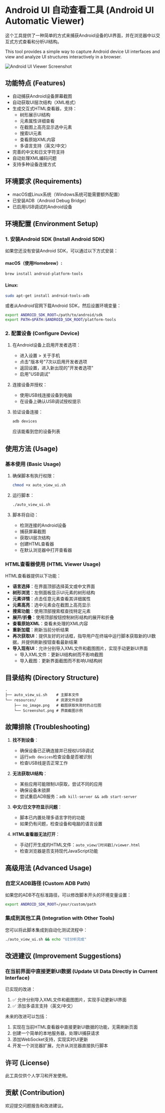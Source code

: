 # Android UI 自动查看工具 (Android UI Automatic Viewer)

这个工具提供了一种简单的方式来捕获Android设备的UI界面，并在浏览器中以交互式方式查看和分析UI结构。

This tool provides a simple way to capture Android device UI interfaces and view and analyze UI structures interactively in a browser.

![Android UI Viewer Screenshot](resources/Screenshot%202025-02-26%20at%2014.53.45.png)

## 功能特点 (Features)

- 自动捕获Android设备屏幕截图
- 自动获取UI层次结构（XML格式）
- 生成交互式HTML查看器，支持：
  - 树形展示UI结构
  - 元素属性详细查看
  - 在截图上高亮显示选中元素
  - 搜索UI元素
  - 查看原始XML内容
  - 多语言支持（英文/中文）
- 完善的中文和日文字符支持
- 自动处理XML编码问题
- 支持多种设备连接方式

## 环境要求 (Requirements)

- macOS或Linux系统（Windows系统可能需要额外配置）
- 已安装ADB（Android Debug Bridge）
- 已启用USB调试的Android设备

## 环境配置 (Environment Setup)

### 1. 安装Android SDK (Install Android SDK)

如果您还没有安装Android SDK，可以通过以下方式安装：

#### macOS（使用Homebrew）:

```bash
brew install android-platform-tools
```

#### Linux:

```bash
sudo apt-get install android-tools-adb
```

或者从Android官网下载Android SDK，然后设置环境变量：

```bash
export ANDROID_SDK_ROOT=/path/to/android/sdk
export PATH=$PATH:$ANDROID_SDK_ROOT/platform-tools
```

### 2. 配置设备 (Configure Device)

1. 在Android设备上启用开发者选项：
   - 进入设置 > 关于手机
   - 点击"版本号"7次以启用开发者选项
   - 返回设置，进入新出现的"开发者选项"
   - 启用"USB调试"

2. 连接设备并授权：
   - 使用USB线连接设备到电脑
   - 在设备上确认USB调试授权提示

3. 验证设备连接：
   ```bash
   adb devices
   ```
   应该能看到您的设备列表

## 使用方法 (Usage)

### 基本使用 (Basic Usage)

1. 确保脚本有执行权限：
   ```bash
   chmod +x auto_view_ui.sh
   ```

2. 运行脚本：
   ```bash
   ./auto_view_ui.sh
   ```

3. 脚本将自动：
   - 检测连接的Android设备
   - 捕获屏幕截图
   - 获取UI层次结构
   - 创建HTML查看器
   - 在默认浏览器中打开查看器

### HTML查看器使用 (HTML Viewer Usage)

HTML查看器提供以下功能：

- **语言选择**：在界面顶部选择英文或中文界面
- **树形浏览**：左侧面板显示UI元素的树形结构
- **元素详情**：点击任意元素查看其详细属性
- **元素高亮**：选中元素会在截图上高亮显示
- **搜索功能**：使用顶部搜索框查找特定元素
- **展开/折叠**：使用顶部按钮控制树形结构的展开和折叠
- **查看原始XML**：查看未处理的XML内容
- **重新加载**：刷新当前分析结果
- **再次获取UI**：提供友好的对话框，指导用户在终端中运行脚本获取新的UI数据，并提供刷新按钮查看最新结果
- **导入现有UI**：允许分别导入XML文件和截图图片，实现手动更新UI界面
  - 导入XML文件：更新UI结构树而不影响截图
  - 导入截图：更新界面截图而不影响UI结构树

## 目录结构 (Directory Structure)

```
.
├── auto_view_ui.sh    # 主脚本文件
└── resources/         # 资源文件目录
    ├── no_image.png   # 截图获取失败时的占位图
    └── Screenshot.png # 界面截图示例
```

## 故障排除 (Troubleshooting)

1. **找不到设备**：
   - 确保设备已正确连接并已授权USB调试
   - 运行`adb devices`检查设备是否被识别
   - 检查USB线是否正常工作

2. **无法获取UI结构**：
   - 某些应用可能限制UI获取，尝试不同的应用
   - 确保设备未锁屏
   - 尝试重启ADB服务：`adb kill-server && adb start-server`

3. **中文/日文字符显示问题**：
   - 脚本已内置处理多语言字符的功能
   - 如果仍有问题，检查设备和电脑的语言设置

4. **HTML查看器无法打开**：
   - 手动打开生成的HTML文件：`auto_view/[时间戳]/viewer.html`
   - 检查浏览器是否支持现代JavaScript功能

## 高级用法 (Advanced Usage)

### 自定义ADB路径 (Custom ADB Path)

如果您的ADB不在标准路径，可以修改脚本开头的环境变量设置：

```bash
export ANDROID_SDK_ROOT=/your/custom/path
```

### 集成到其他工具 (Integration with Other Tools)

您可以将此脚本集成到自动化测试流程中：

```bash
./auto_view_ui.sh && echo "UI分析完成"
```

## 改进建议 (Improvement Suggestions)

### 在当前界面中直接更新UI数据 (Update UI Data Directly in Current Interface)

已实现的改进：
1. ✅ 允许分别导入XML文件和截图图片，实现手动更新UI界面
2. ✅ 添加多语言支持（英文/中文）

未来的改进可以包括：
1. 实现在当前HTML查看器中直接更新UI数据的功能，无需刷新页面
2. 创建一个简单的本地服务器，处理UI捕获请求
3. 添加WebSocket支持，实现实时UI更新
4. 开发一个浏览器扩展，允许从浏览器直接执行脚本

## 许可 (License)

此工具仅供个人学习和开发使用。

## 贡献 (Contribution)

欢迎提交问题报告和改进建议。 